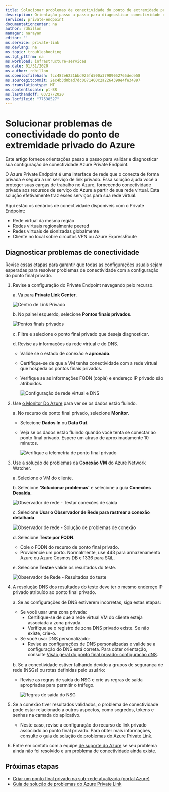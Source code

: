```yaml
---
title: Solucionar problemas de conectividade do ponto de extremidade privado do Azure
description: Orientação passo a passo para diagnosticar conectividade de ponto final privado
services: private-endpoint
documentationcenter: na
author: rdhillon
manager: narayan
editor: ''
ms.service: private-link
ms.devlang: na
ms.topic: troubleshooting
ms.tgt_pltfrm: na
ms.workload: infrastructure-services
ms.date: 01/31/2020
ms.author: rdhillon
ms.openlocfilehash: fcc482e6231bbd925fd500a37989052765dede58
ms.sourcegitcommit: 2ec4b3d0bad7dc0071400c2a2264399e4fe34897
ms.translationtype: MT
ms.contentlocale: pt-BR
ms.lasthandoff: 03/27/2020
ms.locfileid: "77538527"
---
```

# <a name="troubleshoot-azure-private-endpoint-connectivity-problems"></a>Solucionar problemas de conectividade do ponto de extremidade privado do Azure

Este artigo fornece orientações passo a passo para validar e diagnosticar sua configuração de conectividade Azure Private Endpoint.

O Azure Private Endpoint é uma interface de rede que o conecta de forma privada e segura a um serviço de link privado. Essa solução ajuda você a proteger suas cargas de trabalho no Azure, fornecendo conectividade privada aos recursos de serviço do Azure a partir de sua rede virtual. Esta solução efetivamente traz esses serviços para sua rede virtual.

Aqui estão os cenários de conectividade disponíveis com o Private Endpoint:

- Rede virtual da mesma região
- Redes virtuais regionalmente peered
- Redes virtuais de sionizadas globalmente
- Cliente no local sobre circuitos VPN ou Azure ExpressRoute

## <a name="diagnose-connectivity-problems"></a>Diagnosticar problemas de conectividade 

Revise essas etapas para garantir que todas as configurações usuais sejam esperadas para resolver problemas de conectividade com a configuração do ponto final privado.

1. Revise a configuração do Private Endpoint navegando pelo recurso.

    a. Vá para **Private Link Center**.

      ![Centro de Link Privado](./media/private-endpoint-tsg/private-link-center.png)

    b. No painel esquerdo, selecione **Pontos finais privados**.
    
      ![Pontos finais privados](./media/private-endpoint-tsg/private-endpoints.png)

    c. Filtre e selecione o ponto final privado que deseja diagnosticar.

    d. Revise as informações da rede virtual e do DNS.
     - Valide se o estado de conexão é **aprovado**.
     - Certifique-se de que a VM tenha conectividade com a rede virtual que hospeda os pontos finais privados.
     - Verifique se as informações FQDN (cópia) e endereço IP privado são atribuídos.
    
       ![Configuração de rede virtual e DNS](./media/private-endpoint-tsg/vnet-dns-configuration.png)
    
1. Use [o Monitor Do Azure](https://docs.microsoft.com/azure/azure-monitor/overview) para ver se os dados estão fluindo.

    a. No recurso de ponto final privado, selecione **Monitor**.
     - Selecione **Dados In** ou **Data Out**. 
     - Veja se os dados estão fluindo quando você tenta se conectar ao ponto final privado. Espere um atraso de aproximadamente 10 minutos.
    
       ![Verifique a telemetria de ponto final privado](./media/private-endpoint-tsg/private-endpoint-monitor.png)

1.  Use a solução de problemas da **Conexão VM** do Azure Network Watcher.

    a. Selecione o VM do cliente.

    b. Selecione **'Solucionar problemas'** e selecione a guia **Conexões Desaída.**
    
      ![Observador de rede - Testar conexões de saída](./media/private-endpoint-tsg/network-watcher-outbound-connection.png)
    
    c. Selecione **Usar o Observador de Rede para rastrear a conexão detalhada**.
    
      ![Observador de rede - Solução de problemas de conexão](./media/private-endpoint-tsg/network-watcher-connection-troubleshoot.png)

    d. Selecione **Teste por FQDN**.
     - Cole o FQDN do recurso de ponto final privado.
     - Providencie um porto. Normalmente, use 443 para armazenamento Azure ou Azure Cosmos DB e 1336 para SQL.

    e. Selecione **Teste**e valide os resultados do teste.
    
      ![Observador de Rede - Resultados do teste](./media/private-endpoint-tsg/network-watcher-test-results.png)
    
        
1. A resolução DNS dos resultados do teste deve ter o mesmo endereço IP privado atribuído ao ponto final privado.

    a. Se as configurações de DNS estiverem incorretas, siga estas etapas:
     - Se você usar uma zona privada: 
       - Certifique-se de que a rede virtual VM do cliente esteja associada à zona privada.
       - Verifique se o registro de zona DNS privado existe. Se não existe, crie-o.
     - Se você usar DNS personalizado:
       - Revise as configurações de DNS personalizadas e valide se a configuração do DNS está correta.
       Para obter orientação, consulte [Visão geral do ponto final privado: configuração dNS](https://docs.microsoft.com/azure/private-link/private-endpoint-overview#dns-configuration).

    b. Se a conectividade estiver falhando devido a grupos de segurança de rede (NSGs) ou rotas definidas pelo usuário:
     - Revise as regras de saída do NSG e crie as regras de saída apropriadas para permitir o tráfego.
    
       ![Regras de saída do NSG](./media/private-endpoint-tsg/nsg-outbound-rules.png)

1. Se a conexão tiver resultados validados, o problema de conectividade pode estar relacionado a outros aspectos, como segredos, tokens e senhas na camada do aplicativo.
   - Neste caso, revise a configuração do recurso de link privado associado ao ponto final privado. Para obter mais informações, consulte o [guia de solução de problemas do Azure Private Link](troubleshoot-private-link-connectivity.md).

1. Entre em contato com a equipe [de suporte do Azure](https://ms.portal.azure.com/#blade/Microsoft_Azure_Support/HelpAndSupportBlade/overview) se seu problema ainda não foi resolvido e um problema de conectividade ainda existe.

## <a name="next-steps"></a>Próximas etapas

 * [Criar um ponto final privado na sub-rede atualizada (portal Azure)](https://docs.microsoft.com/azure/private-link/create-private-endpoint-portal)
 * [Guia de solução de problemas do Azure Private Link](troubleshoot-private-link-connectivity.md)
